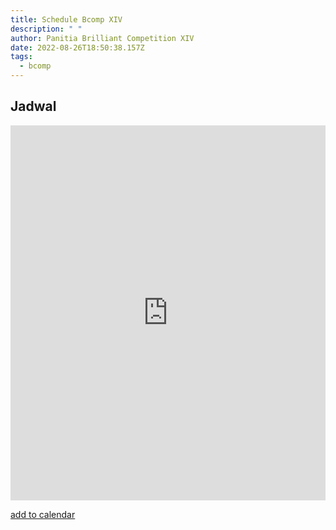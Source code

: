 ```yaml
---
title: Schedule Bcomp XIV
description: " "
author: Panitia Brilliant Competition XIV
date: 2022-08-26T18:50:38.157Z
tags:
  - bcomp
---
```


## Jadwal

<iframe src="https://calendar.google.com/calendar/embed?src=bt7bk9muoockn4kguuf1dsha34%40group.calendar.google.com&ctz=Asia/Jakarta" style="border: 0" width="100%" height="600" frameborder="0" scrolling="no"></iframe>

[add to calendar](https://calendar.google.com/calendar/u/0?cid=YnQ3Yms5bXVvb2NrbjRrZ3V1ZjFkc2hhMzRAZ3JvdXAuY2FsZW5kYXIuZ29vZ2xlLmNvbQ)
